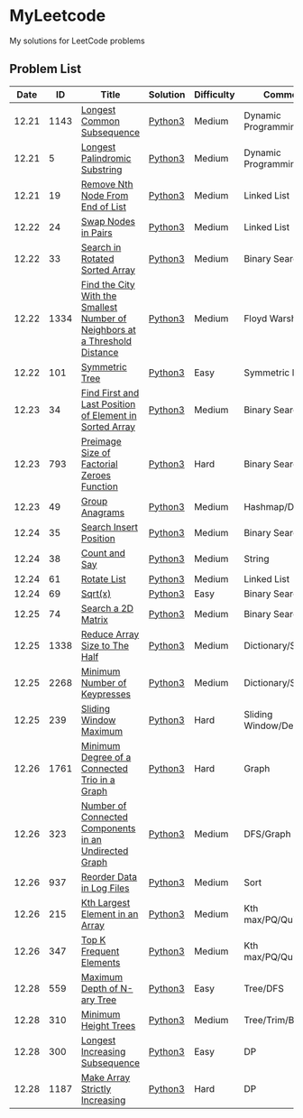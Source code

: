 # MyLeetcode


My solutions for LeetCode problems

## Problem List

| Date  | ID   | Title                                                                                                                                                                                   | Solution                  | Difficulty | Comments             |
|-------|------|-----------------------------------------------------------------------------------------------------------------------------------------------------------------------------------------|---------------------------|------------|----------------------|
| 12.21 | 1143 | [Longest Common Subsequence](https://leetcode.com/problems/longest-common-subsequence)                                                                                                  | [Python3](./1143/1143.py) | Medium     | Dynamic Programming  |
| 12.21 | 5    | [Longest Palindromic Substring](https://leetcode.com/problems/longest-palindromic-substring)                                                                                            | [Python3](./5/5.py)       | Medium     | Dynamic Programming  |
| 12.21 | 19   | [Remove Nth Node From End of List](https://leetcode.com/problems/remove-nth-node-from-end-of-list)                                                                                      | [Python3](./19/19.py)     | Medium     | Linked List          |
| 12.22 | 24   | [Swap Nodes in Pairs](https://leetcode.com/problems/swap-nodes-in-pairs)                                                                                                                | [Python3](./24/24.py)     | Medium     | Linked List          |
| 12.22 | 33   | [Search in Rotated Sorted Array](https://leetcode.com/problems/search-in-rotated-sorted-array)                                                                                          | [Python3](./33/33.py)     | Medium     | Binary Search        |
| 12.22 | 1334 | [Find the City With the Smallest Number of Neighbors at a Threshold Distance](https://leetcode.com/problems/find-the-city-with-the-smallest-number-of-neighbors-at-a-threshold-distance) | [Python3](./1334/1334.py) | Medium     | Floyd Warshall       |
| 12.22 | 101  | [Symmetric Tree](https://leetcode.com/problems/symmetric-tree)                                                                                                                          | [Python3](./101/101.py)   | Easy       | Symmetric DFS        |
| 12.23 | 34   | [Find First and Last Position of Element in Sorted Array](https://leetcode.com/problems/find-first-and-last-position-of-element-in-sorted-array)                                        | [Python3](./34/34.py)     | Medium     | Binary Search        |
| 12.23 | 793  | [Preimage Size of Factorial Zeroes Function](https://leetcode.com/problems/preimage-size-of-factorial-zeroes-function)                                                                  | [Python3](./793/793.py)   | Hard       | Binary Search        |
| 12.23 | 49   | [Group Anagrams](https://leetcode.com/problems/group-anagrams)                                                                                                                          | [Python3](./49/49.py)     | Medium     | Hashmap/Dictionary   |
| 12.24 | 35   | [Search Insert Position](https://leetcode.com/problems/search-insert-position)                                                                                                          | [Python3](./35/35.py)     | Medium     | Binary Search        |
| 12.24 | 38   | [Count and Say](https://leetcode.com/problems/count-and-say)                                                                                                                            | [Python3](./38/38.py)     | Medium     | String               |
| 12.24 | 61   | [Rotate List](https://leetcode.com/problems/rotate-list)                                                                                                                                | [Python3](./61/61.py)     | Medium     | Linked List          |
| 12.24 | 69   | [Sqrt(x)](https://leetcode.com/problems/sqrtx)                                                                                                                                          | [Python3](./69/69.py)     | Easy       | Binary Search        |
| 12.25 | 74   | [Search a 2D Matrix](https://leetcode.com/problems/search-a-2d-matrix)                                                                                                                  | [Python3](./74/74.py)     | Medium     | Binary Search        |
| 12.25 | 1338 | [Reduce Array Size to The Half](https://leetcode.com/problems/reduce-array-size-to-the-half)                                                                                            | [Python3](./1338/1338.py) | Medium     | Dictionary/Sort      |
| 12.25 | 2268 | [Minimum Number of Keypresses](https://leetcode.com/problems/minimum-number-of-keypresses)                                                                                              | [Python3](./2268/2268.py) | Medium     | Dictionary/Sort      |
| 12.25 | 239  | [Sliding Window Maximum](https://leetcode.com/problems/sliding-window-maximum)                                                                                                          | [Python3](./239/239.py)   | Hard       | Sliding Window/Deque |
| 12.26 | 1761 | [Minimum Degree of a Connected Trio in a Graph](https://leetcode.com/problems/minimum-degree-of-a-connected-trio-in-a-graph)                                                            | [Python3](./1761/1761.py) | Hard       | Graph                |
| 12.26 | 323  | [Number of Connected Components in an Undirected Graph](https://leetcode.com/problems/number-of-connected-components-in-an-undirected-graph)                                            | [Python3](./323/323.py)   | Medium     | DFS/Graph            |
| 12.26 | 937  | [Reorder Data in Log Files](https://leetcode.com/problems/reorder-data-in-log-files)                                                                                                    | [Python3](./937/937.py)   | Medium     | Sort                 |
| 12.26 | 215  | [Kth Largest Element in an Array](https://leetcode.com/problems/kth-largest-element-in-an-array)                                                                                        | [Python3](./215/215.py)   | Medium     | Kth max/PQ/QuickSort |
| 12.26 | 347  | [Top K Frequent Elements](https://leetcode.com/problems/top-k-frequent-elements)                                                                                                        | [Python3](./347/347.py)   | Medium     | Kth max/PQ/QuickSort |
| 12.28 | 559  | [Maximum Depth of N-ary Tree](https://leetcode.com/problems/maximum-depth-of-n-ary-tree)                                                                                                | [Python3](./559/559.py)   | Easy       | Tree/DFS             |
| 12.28 | 310  | [Minimum Height Trees](https://leetcode.com/problems/minimum-height-trees)                                                                                                              | [Python3](./310/310.py)   | Medium     | Tree/Trim/BFS        |
| 12.28 | 300  | [Longest Increasing Subsequence](https://leetcode.com/problems/longest-increasing-subsequence)                                                                                          | [Python3](./300/300.py)   | Easy       | DP                   |
| 12.28 | 1187 | [Make Array Strictly Increasing](https://leetcode.com/problems/make-array-strictly-increasing)                                                                                                                                                      | [Python3](./1187/1187.py) | Hard       | DP                   |


 